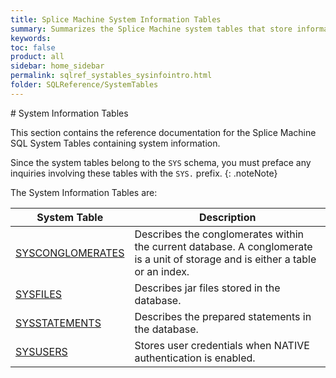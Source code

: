 ```yaml
---
title: Splice Machine System Information Tables
summary: Summarizes the Splice Machine system tables that store information about the database system.
keywords:
toc: false
product: all
sidebar: home_sidebar
permalink: sqlref_systables_sysinfointro.html
folder: SQLReference/SystemTables
---
```

<section>
<div class="TopicContent" data-swiftype-index="true" markdown="1">
# System Information Tables

This section contains the reference documentation for the Splice Machine
SQL System Tables containing system information.

Since the system tables belong to the `SYS` schema, you must preface any
inquiries involving these tables with the `SYS.` prefix.
{: .noteNote}

The System Information Tables are:

<table summary="Summary table with links to and descriptions of system information tables">
                <col />
                <col />
                <thead>
                    <tr>
                        <th>System Table</th>
                        <th>Description</th>
                    </tr>
                </thead>
                <tbody>
                    <tr>
                        <td class="CodeFont"><a href="sqlref_systables_sysconglomerates.html">SYSCONGLOMERATES</a>
                        </td>
                        <td>Describes the conglomerates
			within the current database. A conglomerate is a unit of storage and
		is either a table or an index.</td>
                    </tr>
                    <tr>
                        <td class="CodeFont"><a href="sqlref_systables_sysfiles.html">SYSFILES</a>
                        </td>
                        <td>Describes jar files stored in the
		database.</td>
                    </tr>
                    <tr>
                        <td class="CodeFont"><a href="sqlref_systables_sysstatements.html">SYSSTATEMENTS</a>
                        </td>
                        <td>Describes the prepared statements in
		the database.</td>
                    </tr>
                    <tr>
                        <td class="CodeFont"><a href="sqlref_systables_sysusers.html">SYSUSERS</a>
                        </td>
                        <td>Stores user credentials when NATIVE authentication
is enabled.</td>
                    </tr>
                </tbody>
            </table>
</div>
</section>


